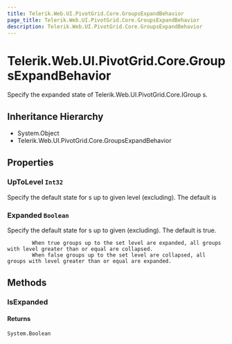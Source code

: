 ```yaml
---
title: Telerik.Web.UI.PivotGrid.Core.GroupsExpandBehavior
page_title: Telerik.Web.UI.PivotGrid.Core.GroupsExpandBehavior
description: Telerik.Web.UI.PivotGrid.Core.GroupsExpandBehavior
---
```


# Telerik.Web.UI.PivotGrid.Core.GroupsExpandBehavior

Specify the expanded state of Telerik.Web.UI.PivotGrid.Core.IGroup s.

## Inheritance Hierarchy

* System.Object
* Telerik.Web.UI.PivotGrid.Core.GroupsExpandBehavior

## Properties

###  UpToLevel `Int32`

Specify the default state for s up to given level (excluding).
            The default is

###  Expanded `Boolean`

Specify the default state for s up to given  (excluding).
            The default is true.
            
            When true groups up to the set level are expanded, all groups with level greater than or equal are collapsed.
            When false groups up to the set level are collapsed, all groups with level greater than or equal are expanded.

## Methods

###  IsExpanded

#### Returns

`System.Boolean` 

